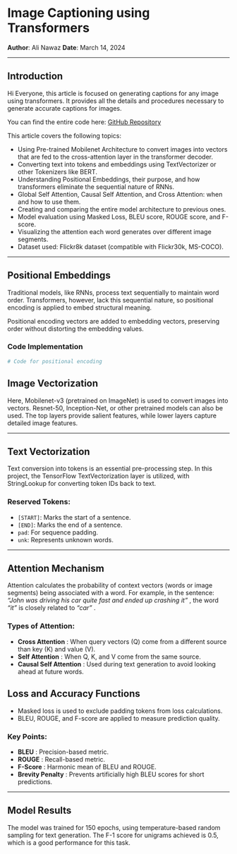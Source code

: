# Image Captioning using Transformers

**Author**: Ali Nawaz
**Date**: March 14, 2024

---

## Introduction

Hi Everyone, this article is focused on generating captions for any image using transformers. It provides all the details and procedures necessary to generate accurate captions for images.

You can find the entire code here: [GitHub Repository](github_link)

This article covers the following topics:

- Using Pre-trained Mobilenet Architecture to convert images into vectors that are fed to the cross-attention layer in the transformer decoder.
- Converting text into tokens and embeddings using TextVectorizer or other Tokenizers like BERT.
- Understanding Positional Embeddings, their purpose, and how transformers eliminate the sequential nature of RNNs.
- Global Self Attention, Causal Self Attention, and Cross Attention: when and how to use them.
- Creating and comparing the entire model architecture to previous ones.
- Model evaluation using Masked Loss, BLEU score, ROUGE score, and F-score.
- Visualizing the attention each word generates over different image segments.
- Dataset used: Flickr8k dataset (compatible with Flickr30k, MS-COCO).

---

## Positional Embeddings

Traditional models, like RNNs, process text sequentially to maintain word order. Transformers, however, lack this sequential nature, so positional encoding is applied to embed structural meaning.

Positional encoding vectors are added to embedding vectors, preserving order without distorting the embedding values.

### Code Implementation

```python
# Code for positional encoding
```


## Image Vectorization

Here, Mobilenet-v3 (pretrained on ImageNet) is used to convert images into vectors. Resnet-50, Inception-Net, or other pretrained models can also be used. The top layers provide salient features, while lower layers capture detailed image features.

---

## Text Vectorization

Text conversion into tokens is an essential pre-processing step. In this project, the TensorFlow TextVectorization layer is utilized, with StringLookup for converting token IDs back to text.

### Reserved Tokens:

* `[START]`: Marks the start of a sentence.
* `[END]`: Marks the end of a sentence.
* `pad`: For sequence padding.
* `unk`: Represents unknown words.

---

## Attention Mechanism

Attention calculates the probability of context vectors (words or image segments) being associated with a word. For example, in the sentence:
 *“John was driving his car quite fast and ended up crashing it”* , the word *“it”* is closely related to  *“car”* .

### Types of Attention:

* **Cross Attention** : When query vectors (Q) come from a different source than key (K) and value (V).
* **Self Attention** : When Q, K, and V come from the same source.
* **Causal Self Attention** : Used during text generation to avoid looking ahead at future words.


## Loss and Accuracy Functions

* Masked loss is used to exclude padding tokens from loss calculations.
* BLEU, ROUGE, and F-score are applied to measure prediction quality.

### Key Points:

* **BLEU** : Precision-based metric.
* **ROUGE** : Recall-based metric.
* **F-Score** : Harmonic mean of BLEU and ROUGE.
* **Brevity Penalty** : Prevents artificially high BLEU scores for short predictions.

---

## Model Results

The model was trained for 150 epochs, using temperature-based random sampling for text generation. The F-1 score for unigrams achieved is 0.5, which is a good performance for this task.
